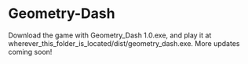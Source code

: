 # Geometry-Dash
Download the game with Geometry_Dash 1.0.exe, and play it at wherever_this_folder_is_located/dist/geometry_dash.exe. More updates coming soon!
